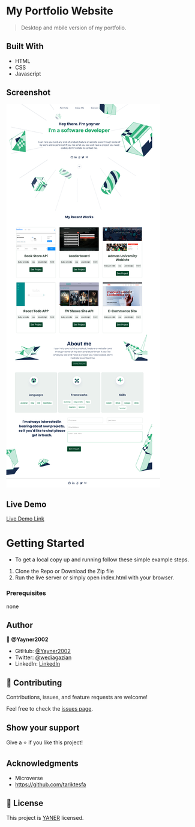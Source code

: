 # My Portfolio Website
> Desktop and mbile version of my portfolio.
## Built With
- HTML
- CSS
- Javascript
## Screenshot
![home page](/images/appscreenshot.png?raw=true "home screenshot")
## Live Demo
[Live Demo Link](https://yayner2002.github.io/myPortfolio/)
# Getting Started

* To get a local copy up and running follow these simple example steps.

1. Clone the Repo or Download the Zip file
2. Run the live server or simply open index.html with your browser.

### Prerequisites
none
## Author

👤 **@Yayner2002**

- GitHub: [@Yayner2002](https://github.com/Yayner2002)
- Twitter: [@wediagazian](https://twitter.com/wediagazian)
- LinkedIn: [LinkedIn](https://www.linkedin.com/in/yaynshet-medhin/)

## 🤝 Contributing

Contributions, issues, and feature requests are welcome!

Feel free to check the [issues page](https://github.com/yayner2002/myPortfolio/issues/).

## Show your support

Give a ⭐️ if you like this project!

## Acknowledgments

- Microverse
- https://github.com/tariktesfa


## 📝 License

This project is [YANER](./YANER.md) licensed.
